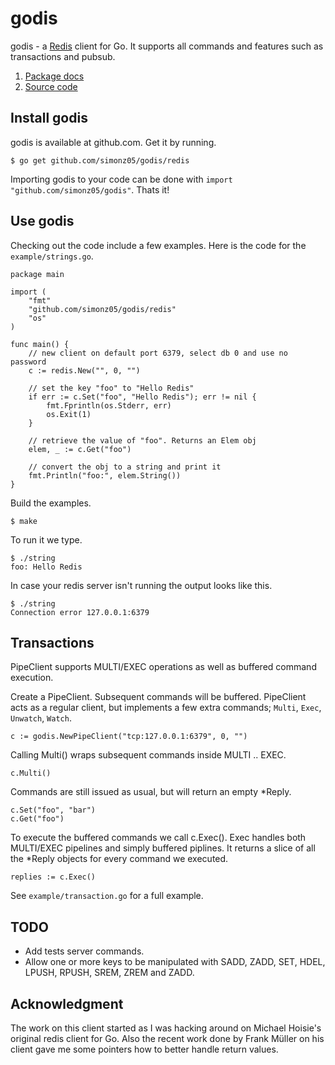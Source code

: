 # godis

godis - a [Redis](http://redis.io) client for Go. It supports all
commands and features such as transactions and pubsub.

1. [Package docs](http://gopkgdoc.appspot.com/pkg/github.com/simonz05/godis/redis)
2. [Source code](https://github.com/simonz05/godis/redis)

## Install godis

godis is available at github.com. Get it by running.

    $ go get github.com/simonz05/godis/redis

Importing godis to your code can be done with `import "github.com/simonz05/godis"`. Thats it!

## Use godis

Checking out the code include a few examples. Here is the code for
the `example/strings.go`.

    package main

    import (
        "fmt"
        "github.com/simonz05/godis/redis"
        "os"
    )

    func main() {
        // new client on default port 6379, select db 0 and use no password
        c := redis.New("", 0, "")

        // set the key "foo" to "Hello Redis"
        if err := c.Set("foo", "Hello Redis"); err != nil {
            fmt.Fprintln(os.Stderr, err)
            os.Exit(1)
        }

        // retrieve the value of "foo". Returns an Elem obj
        elem, _ := c.Get("foo")

        // convert the obj to a string and print it 
        fmt.Println("foo:", elem.String())
    }

Build the examples. 

    $ make 

To run it we type.

    $ ./string
    foo: Hello Redis

In case your redis server isn't running the output looks like this.

    $ ./string 
    Connection error 127.0.0.1:6379

## Transactions

PipeClient supports MULTI/EXEC operations as well as
buffered command execution.

Create a PipeClient. Subsequent commands will be buffered. PipeClient
acts as a regular client, but implements a few extra commands;
`Multi`, `Exec`, `Unwatch`, `Watch`.

    c := godis.NewPipeClient("tcp:127.0.0.1:6379", 0, "")

Calling Multi() wraps subsequent commands inside MULTI .. EXEC.

    c.Multi()

Commands are still issued as usual, but will return an empty *Reply.

    c.Set("foo", "bar")
    c.Get("foo")

To execute the buffered commands we call c.Exec(). Exec handles both
MULTI/EXEC pipelines and simply buffered piplines. It returns a slice
of all the *Reply objects for every command we executed.

    replies := c.Exec()

See `example/transaction.go` for a full example.

## TODO

  * Add tests server commands.
  * Allow one or more keys to be manipulated with SADD, ZADD, SET, HDEL, 
    LPUSH, RPUSH, SREM, ZREM and ZADD.

## Acknowledgment

The work on this client started as I was hacking around on Michael Hoisie's
original redis client for Go. Also the recent work done by Frank Müller on his
client gave me some pointers how to better handle return values. 
